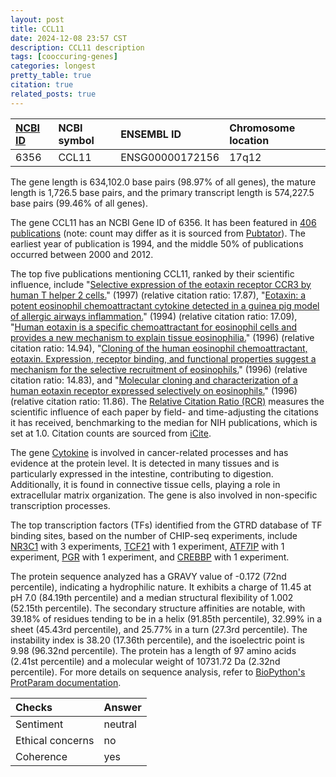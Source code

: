 ```yaml
---
layout: post
title: CCL11
date: 2024-12-08 23:57 CST
description: CCL11 description
tags: [cooccuring-genes]
categories: longest
pretty_table: true
citation: true
related_posts: true
---
```




| [NCBI ID](https://www.ncbi.nlm.nih.gov/gene/6356) | NCBI symbol | ENSEMBL ID | Chromosome location |
| :-------- | :------- | :-------- | :------- |
| 6356  | CCL11 | ENSG00000172156 | 17q12 |



The gene length is 634,102.0 base pairs (98.97% of all genes), the mature length is 1,726.5 base pairs, and the primary transcript length is 574,227.5 base pairs (99.46% of all genes).


The gene CCL11 has an NCBI Gene ID of 6356. It has been featured in [406 publications](https://pubmed.ncbi.nlm.nih.gov/?term=%22CCL11%22) (note: count may differ as it is sourced from [Pubtator](https://academic.oup.com/nar/article/47/W1/W587/5494727)). The earliest year of publication is 1994, and the middle 50% of publications occurred between 2000 and 2012.


The top five publications mentioning CCL11, ranked by their scientific influence, include "[Selective expression of the eotaxin receptor CCR3 by human T helper 2 cells.](https://pubmed.ncbi.nlm.nih.gov/9302298)" (1997) (relative citation ratio: 17.87), "[Eotaxin: a potent eosinophil chemoattractant cytokine detected in a guinea pig model of allergic airways inflammation.](https://pubmed.ncbi.nlm.nih.gov/7509365)" (1994) (relative citation ratio: 17.09), "[Human eotaxin is a specific chemoattractant for eosinophil cells and provides a new mechanism to explain tissue eosinophilia.](https://pubmed.ncbi.nlm.nih.gov/8597956)" (1996) (relative citation ratio: 14.94), "[Cloning of the human eosinophil chemoattractant, eotaxin. Expression, receptor binding, and functional properties suggest a mechanism for the selective recruitment of eosinophils.](https://pubmed.ncbi.nlm.nih.gov/8609214)" (1996) (relative citation ratio: 14.83), and "[Molecular cloning and characterization of a human eotaxin receptor expressed selectively on eosinophils.](https://pubmed.ncbi.nlm.nih.gov/8676064)" (1996) (relative citation ratio: 11.86). The [Relative Citation Ratio (RCR)](https://journals.plos.org/plosbiology/article?id=10.1371/journal.pbio.1002541) measures the scientific influence of each paper by field- and time-adjusting the citations it has received, benchmarking to the median for NIH publications, which is set at 1.0. Citation counts are sourced from [iCite](https://icite.od.nih.gov).


The gene [Cytokine](https://www.proteinatlas.org/[Ensembl]-[Gene]) is involved in cancer-related processes and has evidence at the protein level. It is detected in many tissues and is particularly expressed in the intestine, contributing to digestion. Additionally, it is found in connective tissue cells, playing a role in extracellular matrix organization. The gene is also involved in non-specific transcription processes.


The top transcription factors (TFs) identified from the GTRD database of TF binding sites, based on the number of CHIP-seq experiments, include [NR3C1](https://www.ncbi.nlm.nih.gov/gene/2908) with 3 experiments, [TCF21](https://www.ncbi.nlm.nih.gov/gene/6943) with 1 experiment, [ATF7IP](https://www.ncbi.nlm.nih.gov/gene/55729) with 1 experiment, [PGR](https://www.ncbi.nlm.nih.gov/gene/5241) with 1 experiment, and [CREBBP](https://www.ncbi.nlm.nih.gov/gene/1387) with 1 experiment.











The protein sequence analyzed has a GRAVY value of -0.172 (72nd percentile), indicating a hydrophilic nature. It exhibits a charge of 11.45 at pH 7.0 (84.19th percentile) and a median structural flexibility of 1.002 (52.15th percentile). The secondary structure affinities are notable, with 39.18% of residues tending to be in a helix (91.85th percentile), 32.99% in a sheet (45.43rd percentile), and 25.77% in a turn (27.3rd percentile). The instability index is 38.20 (17.36th percentile), and the isoelectric point is 9.98 (96.32nd percentile). The protein has a length of 97 amino acids (2.41st percentile) and a molecular weight of 10731.72 Da (2.32nd percentile). For more details on sequence analysis, refer to [BioPython's ProtParam documentation](https://biopython.org/docs/1.75/api/Bio.SeqUtils.ProtParam.html).



| Checks    | Answer |
| :-------- | :------- |
| Sentiment  | neutral   |
| Ethical concerns | no     |
| Coherence    | yes    |